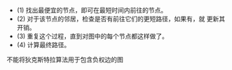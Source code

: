 - (1) 找出最便宜的节点，即可在最短时间内前往的节点。 
- (2) 对于该节点的邻居，检查是否有前往它们的更短路径，如果有，就 更新其开销。
- (3) 重复这个过程，直到对图中的每个节点都这样做了。 
- (4) 计算最终路径。

不能将狄克斯特拉算法用于包含负权边的图 